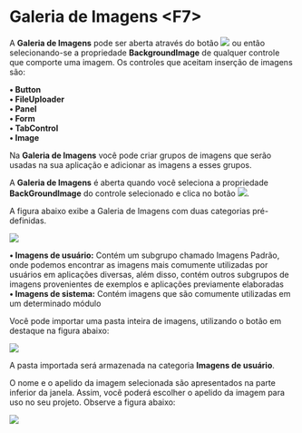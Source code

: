 # Galeria de Imagens &lt;F7&gt;

A **Galeria de Imagens** pode ser aberta através do botão ![](http://www.gvinci.com.br/manual/bferr11gv5.png) ou então selecionando-se a propriedade **BackgroundImage** de qualquer controle que comporte uma imagem. Os controles que aceitam inserção de imagens são:

**• Button**  
**• FileUploader**  
**• Panel**  
**• Form**  
**• TabControl**  
**• Image**

Na **Galeria de Imagens** você pode criar grupos de imagens que serão usadas na sua aplicação e adicionar as imagens a esses grupos.

A **Galeria de Imagens** é aberta quando você seleciona a propriedade **BackGroundImage** do controle selecionado e clica no botão ![](http://www.gvinci.com.br/manual/extensor-botao.png).

A figura abaixo exibe a Galeria de Imagens com duas categorias pré-definidas.

![](http://www.gvinci.com.br/manual/galeriaimaggv55.zoom80.png)

**• Imagens de usuário:** Contém um subgrupo chamado Imagens Padrão, onde podemos encontrar as imagens mais comumente utilizadas por usuários em aplicações diversas, além disso, contém outros subgrupos de imagens provenientes de exemplos e aplicações previamente elaboradas  
**• Imagens de sistema:** Contém imagens que são comumente utilizadas em um determinado módulo

Você pode importar uma pasta inteira de imagens, utilizando o botão em destaque na figura abaixo:

![](http://www.gvinci.com.br/manual/importpastgv5.zoom108.png)

A pasta importada será armazenada na categoria **Imagens de usuário**.

O nome e o apelido da imagem selecionada são apresentados na parte inferior da janela. Assim, você poderá escolher o apelido da imagem para uso no seu projeto. Observe a figura abaixo:

![](http://www.gvinci.com.br/manual/nomapelimgv5.zoom80.png)

